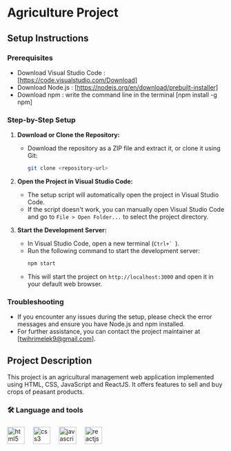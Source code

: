 # Agriculture Project

## Setup Instructions

### Prerequisites
- Download Visual Studio Code : [https://code.visualstudio.com/Download] 
- Download Node.js : [https://nodejs.org/en/download/prebuilt-installer]
- Download npm : write the command line in the terminal [npm install -g npm] 
### Step-by-Step Setup

1. **Download or Clone the Repository:**
   - Download the repository as a ZIP file and extract it, or clone it using Git:
     ```sh
     git clone <repository-url>
     ```

2. **Open the Project in Visual Studio Code:**
   - The setup script will automatically open the project in Visual Studio Code.
   - If the script doesn't work, you can manually open Visual Studio Code and go to `File > Open Folder...` to select the project directory.

3. **Start the Development Server:**
   - In Visual Studio Code, open a new terminal (``Ctrl+` ``).
   - Run the following command to start the development server:
     ```sh
     npm start
     ```
   - This will start the project on `http://localhost:3000` and open it in your default web browser.

### Troubleshooting
- If you encounter any issues during the setup, please check the error messages and ensure you have Node.js and npm installed.
- For further assistance, you can contact the project maintainer at [twihrimelek9@gmail.com].

## Project Description
This project is an agricultural management web application implemented using HTML, CSS, JavaScript and ReactJS. It offers features to sell and buy crops of peasant products.

###

<h3 align="left">🛠 Language and tools</h3>

###

<div align="left">
  <img src="https://cdn.jsdelivr.net/gh/devicons/devicon/icons/html5/html5-original.svg" height="40" alt="html5 logo"  />
  <img width="12" />
  <img src="https://cdn.jsdelivr.net/gh/devicons/devicon/icons/css3/css3-original.svg" height="40" alt="css3 logo"  />
  <img width="12" />
  <img src="https://cdn.jsdelivr.net/gh/devicons/devicon/icons/javascript/javascript-original.svg" height="40" alt="javascript logo"  />
  <img width="12" />
  <img src="https://cdn.jsdelivr.net/gh/devicons/devicon/icons/reactjs/reactjs-original.svg" height="40" alt="reactjs logo"  />
  <img width="12" />
</div>

###

